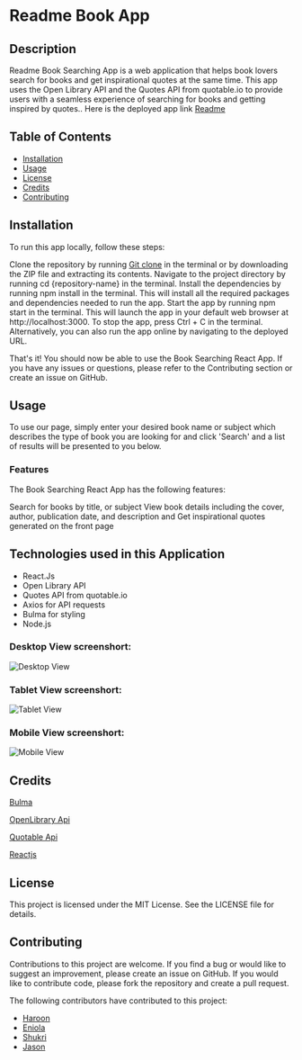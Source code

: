 # Readme Book App


## Description
Readme Book Searching App is a web application that helps book lovers search for books and get inspirational quotes at the same time. This app uses the Open Library API and the Quotes API from quotable.io to provide users with a seamless experience of searching for books and getting inspired by quotes.. Here is the deployed app link [Readme](https://shukri74.github.io/fun-time/)

## Table of Contents
* [Installation](#installation)
* [Usage](#usage)
* [License](#license)
* [Credits](#credits)
* [Contributing](#contributing)


## Installation
To run this app locally, follow these steps:

Clone the repository by running [Git clone](https://github.com/Haroon-dev13/readme.git) in the terminal or by downloading the ZIP file and extracting its contents.
Navigate to the project directory by running cd {repository-name} in the terminal.
Install the dependencies by running npm install in the terminal. This will install all the required packages and dependencies needed to run the app.
Start the app by running npm start in the terminal. This will launch the app in your default web browser at http://localhost:3000.
To stop the app, press Ctrl + C in the terminal.
Alternatively, you can also run the app online by navigating to the deployed URL.

That's it! You should now be able to use the Book Searching React App. If you have any issues or questions, please refer to the Contributing section or create an issue on GitHub.


## Usage

To use our page, simply enter your desired book name or subject which describes the type of book you are looking for and click 'Search' and a list of results will be presented to you below.

### Features
The Book Searching React App has the following features:

Search for books by title, or subject
View book details including the cover, author, publication date, and description and
Get inspirational quotes generated on the front page


## Technologies used in this Application


* React.Js
* Open Library API
* Quotes API from quotable.io
* Axios for API requests
* Bulma for styling
* Node.js



### Desktop View screenshort:

![Desktop View](src/assets/Desktop-view.png)

### Tablet View screenshort:

![Tablet View](src/assets/Tablet-view1.png)


### Mobile View screenshort:

![Mobile View](src/assets/Mobile-view.png)


## Credits

[Bulma](https://bulma.io/documentation/overview/start/)

[OpenLibrary Api](https://openlibrary.org/developers/api)

[Quotable Api](https://api.quotable.io/random)

[Reactjs](https://react.dev/learn/start-a-new-react-project)


## License

This project is licensed under the MIT License. See the LICENSE file for details.


## Contributing

Contributions to this project are welcome. If you find a bug or would like to suggest an improvement, please create an issue on GitHub. If you would like to contribute code, please fork the repository and create a pull request.

The following contributors have contributed to this project:
* [Haroon](https://github.com/Haroon-dev13)
* [Eniola](https://github.com/eniolaxo)
* [Shukri](https://github.com/shukri74)
* [Jason](https://github.com/Shortms)







